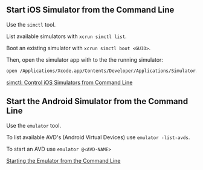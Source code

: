 ## Start iOS Simulator from the Command Line

Use the `simctl` tool.

List available simulators with `xcrun simctl list`.

Boot an existing simulator with `xcrun simctl boot <GUID>`.

Then, open the simulator app with to the the running simulator:

```sh
open /Applications/Xcode.app/Contents/Developer/Applications/Simulator.app
```

[simctl: Control iOS Simulators from Command Line](https://medium.com/xcblog/simctl-control-ios-simulators-from-command-line-78b9006a20dc)

## Start the Android Simulator from the Command Line

Use the `emulator` tool.

To list available AVD's (Android Virtual Devices) use `emulator -list-avds`.

To start an AVD use `emulator @<AVD-NAME>`

[Starting the Emulator from the Command Line](https://developer.android.com/studio/run/emulator-commandline)